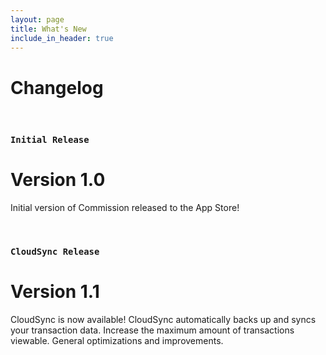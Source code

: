 ```yaml
---
layout: page
title: What's New
include_in_header: true
---
```


# Changelog
<!-- Here you can keep a changelog for your app. Edit the markdown based CHANGELOG.md which is located in the _pages directory. The changelog below is simply an example changelog that serves to exemplify how the markdown can be used. You can be as creative as you want with the markdown. -->

<br>

### `Initial Release`
# **Version 1.0**
Initial version of Commission released to the App Store!

<br>

### `CloudSync Release`
# **Version 1.1**
CloudSync is now available! CloudSync automatically backs up and syncs your transaction data.
Increase the maximum amount of transactions viewable.
General optimizations and improvements.

<br>